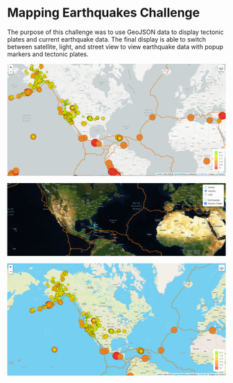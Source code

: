 # Mapping Earthquakes Challenge

The purpose of this challenge was to use GeoJSON data to display tectonic plates and current earthquake data. The final display is able to switch between satellite, light, and street view to view earthquake data with popup markers and tectonic plates.

![](https://github.com/bbar12/Mapping_Earthquakes/blob/master/Earthquake_Challenge/images/lightview.PNG)

![](https://github.com/bbar12/Mapping_Earthquakes/blob/master/Earthquake_Challenge/images/sattlelliteplates.png)

![](https://github.com/bbar12/Mapping_Earthquakes/blob/master/Earthquake_Challenge/images/streetsview.PNG)
